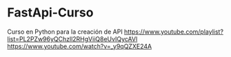 # FastApi-Curso
Curso en Python para la creación de API
https://www.youtube.com/playlist?list=PL2PZw96yQChzll2RHgViiQ8eUvIQycAVl
https://www.youtube.com/watch?v=_y9qQZXE24A
